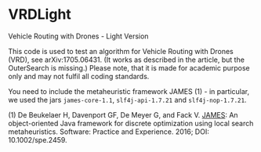 # VRDLight
Vehicle Routing with Drones - Light Version


This code is used to test an algorithm for Vehicle Routing with Drones (VRD), see arXiv:1705.06431. 
(It works as described in the article, but the OuterSearch is missing.) 
Please note, that it is made for academic purpose only and may not fulfil all coding standards. 

You need to include the metaheuristic framework JAMES (1) - in particular, we used the jars `james-core-1.1`, `slf4j-api-1.7.21` and `slf4j-nop-1.7.21`.  

(1) De Beukelaer H, Davenport GF, De Meyer G, and Fack V. [JAMES](http://www.jamesframework.org/): An object-oriented Java framework for discrete optimization using local search metaheuristics. Software: Practice and Experience. 2016; DOI: 10.1002/spe.2459. 

